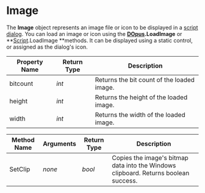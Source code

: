 # Image

The **Image** object represents an image file or icon to be displayed in a [script dialog](/Manual/scripting/script_dialogs/README.md). You can load an image or icon using the **[DOpus](dopus.md).LoadImage** or **[Script](script.md).LoadImage **methods. It can be displayed using a static control, or assigned as the dialog's icon.  

| Property Name | Return Type | Description |
| --- | --- | --- |
| bitcount | *int* | Returns the bit count of the loaded image. |
| height | *int* | Returns the height of the loaded image. |
| width | *int* | Returns the width of the loaded image. |

| Method Name | **Arguments** | Return Type | Description |
| --- | --- | --- | --- |
| SetClip | *none* | *bool* | Copies the image's bitmap data into the Windows clipboard. Returns boolean success. |

